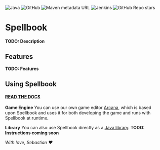 ![Java](https://img.shields.io/badge/java-%23ED8B00.svg?style=for-the-badge&logo=java&logoColor=white) ![GitHub](https://img.shields.io/github/license/Spellbook-Studios/Spellbook?style=for-the-badge) ![Maven metadata URL](https://img.shields.io/maven-metadata/v?label=SNAPSHOT&metadataUrl=https%3A%2F%2Fs01.oss.sonatype.org%2Fcontent%2Frepositories%2Fsnapshots%2Fdk%2Fsebsa%2Fspellbook%2Fmaven-metadata.xml&style=for-the-badge) ![Jenkins](https://img.shields.io/jenkins/build?jobUrl=https%3A%2F%2Fci.sebsa.dk%2Fjob%2FSpellbook%2520Studios%2Fjob%2FSpellbook%2Fjob%2Fmain%2F&style=for-the-badge&link=https%3A%2F%2Fci.sebsa.dk%2Fjob%2FSpellbook%2520Studios%2Fjob%2FSpellbook%2Fjob%2Fmain%2F) ![GitHub Repo stars](https://img.shields.io/github/stars/Spellbook-Studios/Spellbook?style=social)

# Spellbook

**TODO: Description**

## Features

**TODO: Features**

## Using Spellbook

#### [READ THE DOCS](https://ci.sebsa.dk/job/Spellbook%20Studios/job/Spellbook/job/main/javadoc/index.html)

**Game Engine** You can use our own game editor [Arcana](https://github.com/Spellbook-Studios/Arcana), which is based
upon Spellbook and uses it for both developing the game and runs with Spellbook at runtime.

**Library** You can also use Spellbook directly as
a [Java library](https://github.com/Spellbook-Studios/Spellbook/packages/1788482). **TODO: Instructions coming soon**

*With love, Sebastian :heart:*

